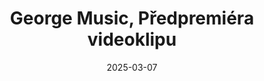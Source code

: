 ---
title: George Music, Předpremiéra videoklipu
date: 2025-03-07
cover_image: /galleries/main_gallery/dsc00326-enhanced-nr.jpg
--- 